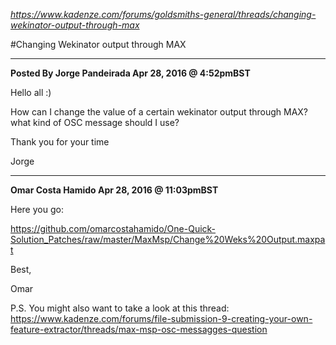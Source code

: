 _https://www.kadenze.com/forums/goldsmiths-general/threads/changing-wekinator-output-through-max_

#Changing Wekinator output through MAX

---------------------------
__Posted By Jorge Pandeirada
Apr 28, 2016 @ 4:52pmBST__

Hello all :)

How can I change the value of a certain wekinator output through MAX? what kind of OSC message should I use?

Thank you for your time

Jorge

---------------------------
__Omar Costa Hamido
Apr 28, 2016 @ 11:03pmBST__

Here you go:

https://github.com/omarcostahamido/One-Quick-Solution_Patches/raw/master/MaxMsp/Change%20Weks%20Output.maxpat

Best,

Omar

P.S. You might also want to take a look at this thread: https://www.kadenze.com/forums/file-submission-9-creating-your-own-feature-extractor/threads/max-msp-osc-messagges-question
